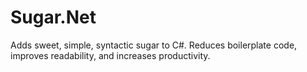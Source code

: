 Sugar.Net
=========

Adds sweet, simple, syntactic sugar to C#.  Reduces boilerplate code, improves readability, and increases productivity.
